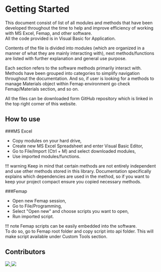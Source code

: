 # Getting Started

This document consist of list of all modules and methods that have been developed throughout the time to 
help and improve efficiency of working with MS Excel, Femap, and other software. <br>
All the code provided is in Visual Basic for Application.

Contents of the file is divided into modules (which are organized in a manner of what they are mainly interacting with), next methods/functions are listed with further explanation and general use purpose.

Each section refers to the software methods primarily interact with.<br>
Methods have been grouped into categories to simplify navigation throughout the documentation. 
And so, if user is looking for a methods to manage Materials object within Femap environment go check
Femap/Materials section, and so on. <br>

All the files can be downloaded form GitHub repository which is linked in the top right corner of this website.

## How to use
###MS Excel
* Copy modules on your hard drive,
* Create new MS Excel Spreadsheet and enter Visual Basic Editor,
* Go to File/Import (Ctrl + M) and select downloaded modules,
* Use imported modules/functions.

!!! warning 
    Keep in mind that certain methods are not entirely independent and use other methods stored in this library. Documentation 
    specifically explains which dependencies are used in the method, so if you want to keep your project compact ensure you copied 
    necessary methods.

###Femap
* Open new Femap session,
* Go to File/Programming,
* Select "Open new" and choose scripts you want to open,
* Run imported script.

!!! note 
    Femap scripts can be easily embedded into the software.  
    To do so, go to Femap root folder and copy script into api folder. This will make script available under Custom Tools section.

## Contributors
<a href="https://github.com/furmanp">
  <img src="https://github.com/furmanp.png?size=50">
</a>
<a href="https://github.com/delpontis">
   <img src="https://github.com/delpontis.png?size=50">
</a>



